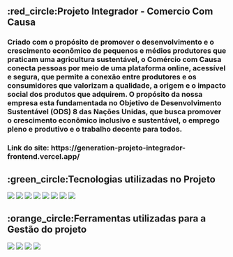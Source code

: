 <div style="display: inline_block">
   <h2>:red_circle:Projeto Integrador - Comercio Com Causa</h2>
</div>

<div style="display: inline_block">
   <h3>Criado com o propósito de promover o desenvolvimento e o crescimento econômico de pequenos e médios produtores que praticam uma agricultura sustentável, o Comércio com Causa conecta pessoas por meio de uma 
      plataforma online, acessível e segura, que permite a conexão entre produtores e os consumidores que valorizam a qualidade, a origem e o impacto social dos produtos que adquirem. O propósito da nossa empresa 
      esta fundamentada no Objetivo de Desenvolvimento Sustentável (ODS) 8 das Nações Unidas, que busca promover o crescimento econômico inclusivo e sustentável, o emprego pleno e produtivo e o trabalho decente 
      para todos.       
   </h3>
</div>

<div style="display: inline_block">
   <h3>Link do site: https://generation-projeto-integrador-frontend.vercel.app/</h3>
</div>

<div style="display: inline_block">
  <h2>:green_circle:Tecnologias utilizadas no Projeto</h2> 
  <img src="https://img.shields.io/badge/React-20232A?style=for-the-badge&logo=react&logoColor=61DAFB">
  <img src="https://img.shields.io/badge/Java-ED8B00?style=for-the-badge&logo=openjdk&logoColor=white">
  <img src="https://img.shields.io/badge/Spring_Boot-F2F4F9?style=for-the-badge&logo=spring-boot">
  <img src="https://img.shields.io/badge/MySQL-00000F?style=for-the-badge&logo=mysql&logoColor=white">
  <img src="https://img.shields.io/badge/TypeScript-007ACC?style=for-the-badge&logo=typescript&logoColor=white">
  <img src="https://img.shields.io/badge/JavaScript-F7DF1E?style=for-the-badge&logo=javascript&logoColor=black">
  <img src="https://img.shields.io/badge/HTML-239120?style=for-the-badge&logo=html5&logoColor=white">
  <img src="https://img.shields.io/badge/CSS-239120?&style=for-the-badge&logo=css3&logoColor=white">
</div>

<div style="display: inline_block">
  <h2>:orange_circle:Ferramentas utilizadas para a Gestão do projeto</h2> 
  <img src="https://img.shields.io/badge/github-%23121011.svg?style=for-the-badge&logo=github&logoColor=white">
  <img src="https://img.shields.io/badge/Trello-0052CC?style=for-the-badge&logo=trello&logoColor=white">
  <img src="https://img.shields.io/badge/Microsoft_Excel-217346?style=for-the-badge&logo=microsoft-excel&logoColor=white">
  <img src="https://img.shields.io/badge/Discord-5865F2?style=for-the-badge&logo=discord&logoColor=white">
</div>
